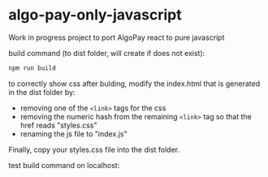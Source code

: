 # algo-pay-only-javascript
Work in progress project to port AlgoPay react to pure javascript

build command (to dist folder, will create if does not exist):

```bash
npm run build
```

to correctly show css after bulding, modify the index.html that is generated in the dist folder by:

- removing one of the `<link>` tags for the css
- removing the numeric hash from the remaining `<link>` tag so that the href reads "styles.css"
- renaming the js file to "index.js"

Finally, copy your styles.css file into the dist folder.

test build command on localhost:

```serve dist
```
